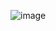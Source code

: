 ![image](https://github.com/karinz112/loan-calculator/assets/64262016/7a8c7a93-7bc0-405f-ad86-99d888706e52)
